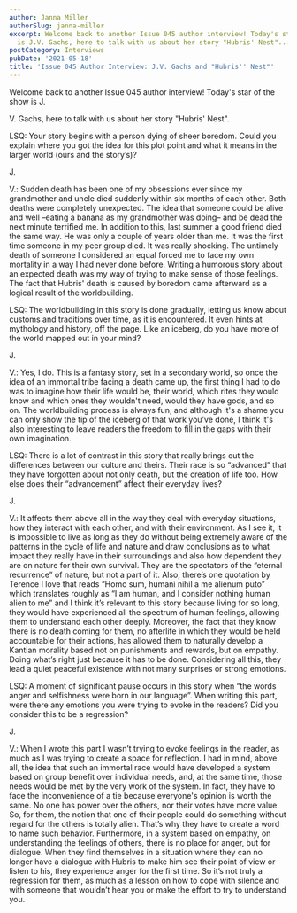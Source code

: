 ```yaml
---
author: Janna Miller
authorSlug: janna-miller
excerpt: Welcome back to another Issue 045 author interview! Today's star of the show
  is J.V. Gachs, here to talk with us about her story "Hubris' Nest"...
postCategory: Interviews
pubDate: '2021-05-18'
title: 'Issue 045 Author Interview: J.V. Gachs and "Hubris'' Nest"'
---
```

Welcome back to another Issue 045 author interview! Today's star of the show is J.

V. Gachs, here to talk with us about her story "Hubris' Nest".

LSQ: Your story begins with a person dying of sheer boredom. Could you explain where you got the idea for this plot point and what it means in the larger world (ours and the story’s)?

J.

V.: Sudden death has been one of my obsessions ever since my grandmother and uncle died suddenly within six months of each other. Both deaths were completely unexpected. The idea that someone could be alive and well –eating a banana as my grandmother was doing– and be dead the next minute terrified me. In addition to this, last summer a good friend died the same way. He was only a couple of years older than me. It was the first time someone in my peer group died. It was really shocking. The untimely death of someone I considered an equal forced me to face my own mortality in a way I had never done before. Writing a humorous story about an expected death was my way of trying to make sense of those feelings. The fact that Hubris' death is caused by boredom came afterward as a logical result of the worldbuilding.

LSQ: The worldbuilding in this story is done gradually, letting us know about customs and traditions over time, as it is encountered. It even hints at mythology and history, off the page. Like an iceberg, do you have more of the world mapped out in your mind?

J.

V.: Yes, I do. This is a fantasy story, set in a secondary world, so once the idea of an immortal tribe facing a death came up, the first thing I had to do was to imagine how their life would be, their world, which rites they would know and which ones they wouldn't need, would they have gods, and so on. The worldbuilding process is always fun, and although it's a shame you can only show the tip of the iceberg of that work you’ve done, I think it's also interesting to leave readers the freedom to fill in the gaps with their own imagination.

LSQ: There is a lot of contrast in this story that really brings out the differences between our culture and theirs. Their race is so “advanced” that they have forgotten about not only death, but the creation of life too. How else does their “advancement” affect their everyday lives?

J.

V.: It affects them above all in the way they deal with everyday situations, how they interact with each other, and with their environment. As I see it, it is impossible to live as long as they do without being extremely aware of the patterns in the cycle of life and nature and draw conclusions as to what impact they really have in their surroundings and also how dependent they are on nature for their own survival. They are the spectators of the “eternal recurrence” of nature, but not a part of it. Also, there’s one quotation by Terence I love that reads “Homo sum, humani nihil a me alienum puto” which translates roughly as “I am human, and I consider nothing human alien to me” and I think it’s relevant to this story because living for so long, they would have experienced all the spectrum of human feelings, allowing them to understand each other deeply. Moreover, the fact that they know there is no death coming for them, no afterlife in which they would be held accountable for their actions, has allowed them to naturally develop a Kantian morality based not on punishments and rewards, but on empathy. Doing what’s right just because it has to be done. Considering all this, they lead a quiet peaceful existence with not many surprises or strong emotions.

LSQ: A moment of significant pause occurs in this story when “the words anger and selfishness were born in our language”. When writing this part, were there any emotions you were trying to evoke in the readers? Did you consider this to be a regression?

J.

V.: When I wrote this part I wasn’t trying to evoke feelings in the reader, as much as I was trying to create a space for reflection. I had in mind, above all, the idea that such an immortal race would have developed a system based on group benefit over individual needs, and, at the same time, those needs would be met by the very work of the system. In fact, they have to face the inconvenience of a tie because everyone's opinion is worth the same. No one has power over the others, nor their votes have more value. So, for them, the notion that one of their people could do something without regard for the others is totally alien. That’s why they have to create a word to name such behavior. Furthermore, in a system based on empathy, on understanding the feelings of others, there is no place for anger, but for dialogue. When they find themselves in a situation where they can no longer have a dialogue with Hubris to make him see their point of view or listen to his, they experience anger for the first time. So it’s not truly a regression for them, as much as a lesson on how to cope with silence and with someone that wouldn’t hear you or make the effort to try to understand you.